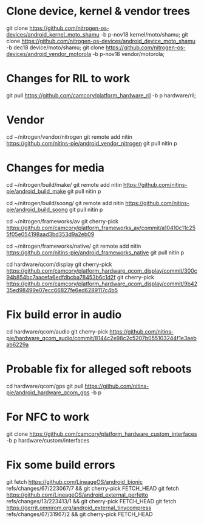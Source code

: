 # Clone device, kernel & vendor trees
git clone https://github.com/nitrogen-os-devices/android_kernel_moto_shamu -b p-nov18 kernel/moto/shamu;
git clone https://github.com/nitrogen-os-devices/android_device_moto_shamu -b dec18 device/moto/shamu;
git clone https://github.com/nitrogen-os-devices/android_vendor_motorola -b p-nov18 vendor/motorola;

# Changes for RIL to work
git pull https://github.com/camcory/platform_hardware_ril -b p hardware/ril;

# Vendor
cd ~/nitrogen/vendor/nitrogen
git remote add nitin https://github.com/nitins-pie/android_vendor_nitrogen
git pull nitin p

# Changes for media
cd ~/nitrogen/build/make/
git remote add nitin https://github.com/nitins-pie/android_build_make
git pull nitin p

cd ~/nitrogen/build/soong/
git remote add nitin https://github.com/nitins-pie/android_build_soong
git pull nitin p

cd ~/nitrogen/frameworks/av
git cherry-pick https://github.com/camcory/platform_frameworks_av/commit/a10410c11c255f05e054198aad3bd353d9a2eb09

cd ~/nitrogen/frameworks/native/
git remote add nitin https://github.com/nitins-pie/android_frameworks_native
git pull nitin p

cd hardware/qcom/display
git cherry-pick https://github.com/camcory/platform_hardware_qcom_display/commit/300c94b854bc7aacefa6edfdbcba78453b6c1d2f
git cherry-pick https://github.com/camcory/platform_hardware_qcom_display/commit/9b4235ed98499e07ecc66827fe6ed6289117c4b5

# Fix build error in audio
cd hardware/qcom/audio
git cherry-pick https://github.com/nitins-pie/hardware_qcom_audio/commit/8144c2e98c2c5207b055103244f1e3aebab6229a

# Probable fix for alleged soft reboots
cd hardware/qcom/gps
git pull https://github.com/nitins-pie/android_hardware_qcom_gps -b p 

# For NFC to work
git clone https://github.com/camcory/platform_hardware_custom_interfaces -b p hardware/custom/interfaces

# Fix some build errors
git fetch https://github.com/LineageOS/android_bionic refs/changes/67/223067/7 && git cherry-pick FETCH_HEAD
git fetch https://github.com/LineageOS/android_external_perfetto refs/changes/13/223413/1 && git cherry-pick FETCH_HEAD
git fetch https://gerrit.omnirom.org/android_external_tinycompress refs/changes/67/31967/2 && git cherry-pick FETCH_HEAD
